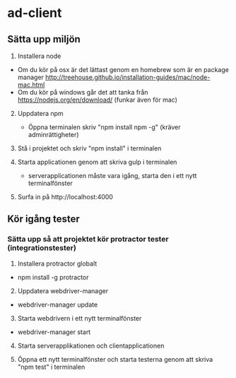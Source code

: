 # ad-client #

## Sätta upp miljön ##

1. Installera node
  * Om du kör på osx är det lättast genom en homebrew som är en package manager http://treehouse.github.io/installation-guides/mac/node-mac.html
  * Om du kör på windows går det att tanka från https://nodejs.org/en/download/ (funkar även för mac)

2. Uppdatera npm
    * Öppna terminalen skriv "npm install npm -g" (kräver adminrättigheter)

2. Stå i projektet och skriv "npm install" i terminalen

3. Starta applicationen genom att skriva gulp i terminalen
   * serverapplicationen måste vara igång, starta den i ett nytt terminalfönster

5. Surfa in på http://localhost:4000

## Kör igång tester ##

### Sätta upp så att projektet kör protractor tester (integrationstester) ###

1. Installera protractor globalt
  * npm install -g protractor

2. Uppdatera webdriver-manager
  * webdriver-manager update

3. Starta webdrivern i ett nytt terminalfönster
  * webdriver-manager start

4. Starta serverapplikationen och clientapplicationen

5. Öppna ett nytt terminalfönster och starta testerna genom att skriva "npm test" i terminalen 



